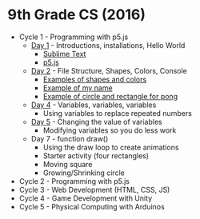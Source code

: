 # 9th Grade CS (2016)

* Cycle 1 - Programming with p5.js
  * [Day 1](https://github.com/lminsky/9th-Grade-CS/tree/master/Classwork/2016-11-10) - Introductions, installations, Hello World
    * [Sublime Text](https://www.sublimetext.com/)
    * [p5.js](https://p5js.org/)
  * [Day 2](https://github.com/lminsky/9th-Grade-CS/tree/master/Classwork/2016-11-11) - File Structure, Shapes, Colors, Console
    * [Examples of shapes and colors](https://github.com/lminsky/9th-Grade-CS/tree/master/Classwork/2016-11-11)
    * [Example of my name](https://github.com/lminsky/9th-Grade-CS/tree/master/Classwork/2016-11-11_name)
    * [Example of circle and rectangle for pong](https://github.com/lminsky/9th-Grade-CS/tree/master/Classwork/2016-11-11_pong)
  * [Day 4](https://github.com/lminsky/9th-Grade-CS/tree/master/Classwork/2016-11-16_lines) - Variables, variables, variables
    * Using variables to replace repeated numbers
  * [Day 5](https://github.com/lminsky/9th-Grade-CS/tree/master/Classwork/2016-11-17) - Changing the value of variables
    * Modifying variables so you do less work
  * Day 7 - function draw()
    * Using the draw loop to create animations
    * Starter activity (four rectangles)
    * Moving square
    * Growing/Shrinking circle
* Cycle 2 - Programming with p5.js
* Cycle 3 - Web Development (HTML, CSS, JS)
* Cycle 4 - Game Development with Unity
* Cycle 5 - Physical Computing with Arduinos